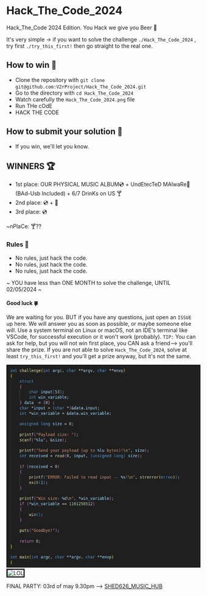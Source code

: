 # Hack_The_Code_2024
Hack_The_Code 2024 Edition. You Hack we give you Beer 🍺

It's very simple -> if you want to solve the challenge ```./Hack_The_Code_2024``` ,  try first ```./try_this_first!``` then go straight to the real one.

## How to win 🗿
- Clone the repository with ```git clone git@github.com:V2rProject/Hack_The_Code_2024.git```
- Go to the directory with ```cd Hack_The_Code_2024```
- Watch carefully the ```Hack_The_Code_2024.png``` file
- Run THe cOdE
- HACK THE CODE

## How to submit your solution 📝
- If you win, we'll let you know.

## WINNERS 🏆
- 1st place: OUR PHYSICAL MUSIC ALBUM💿 + UndEtecTeD MAlwaRe🦟 (BAd-Usb Included) + 6/7 DrinKs on US 🍸
- 2nd place: 💿 + 🦟
- 3rd place: 💿

~nPlaCe: 🍸??

### Rules 📜
- No rules, just hack the code.
- No rules, just hack the code.
- No rules, just hack the code.

~ YOU have less than ONE MONTH to solve the challenge, UNTIL 02/05/2024 ~

#### Good luck 🍀
We are waiting for you. BUT if you have any questions, just open an ```ISSUE``` up here. We will answer you as soon as possible, or maybe someone else will. Use a system terminal on Linux or macOS, not an IDE's terminal like VSCode, for successful execution or it won't work (probably). ```TIP:``` You can ask for help, but you will not win first place, you CAN ask a friend--> you'll share the prize. If you are not able to solve ```Hack_The_Code_2024```, solve at least ```try_this_first!``` and you'll get a prize anyway, but it's not the same.

<img src="https://github.com/V2rProject/Hack_The_Code_2024/blob/main/Hack_The_Code_2024.png" alt="THISISHELPFUL!" border="3">

<img src="https://github.com/V2rProject/Hack_The_Code_2024/blob/main/Hack_POSTER.png" alt="LOL" border="3">


FINAL PARTY: 03rd of may 9.30pm --> [SHED626_MUSIC_HUB](https://maps.app.goo.gl/thxvusCgzgM7bw1J8)
